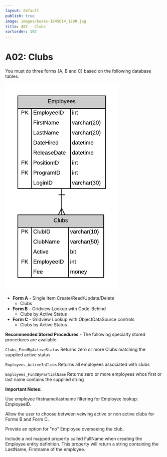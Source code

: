 ```yaml
---
layout: default
publish: true
image: images/books-1845614_1280.jpg
title: A02 - Clubs
sortorder: 102
---
```

# A02: Clubs

You must do three forms (A, B and C) based on the following database tables.

![](A02.png)

- **Form A** - Single Item Create/Read/Update/Delete
  - Clubs
- **Form B** - Gridview Lookup with Code-Behind
  - Clubs by Active Status
- **Form C** - Gridview Lookup with ObjectDataSource controls
  - Clubs by Active Status

**Recommended Stored Procedures** - The following specialty stored procedures are available:

`Clubs_FindByActiveStatus` Returns zero or more Clubs matching the supplied active status

`Employees_ActiveInClubs` Returns all employees associated with clubs

`Employees_FindByPartialName` Returns zero or more employees whos first or last name contains the supplied string

**Important Notes:**

Use employee firstname/lastname filtering for Employee lookup: EmployeeID.

Allow the user to choose between veiwing active or non active clubs for Forms B and Form C.

Provide an option for "no" Employee overseeing the club. 

Include a not mapped property called FullName when creating the Employee entity definition. This property will return a string containing the LastName, Firstname of the employee.
